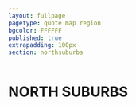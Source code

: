 ```yaml
---
layout: fullpage
pagetype: quote map region
bgcolor: FFFFFF
published: true
extrapadding: 100px
section: northsuburbs
---
```


<div id="north" class="mapstage"></div>

# NORTH SUBURBS

